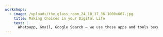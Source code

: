 ```yaml
---
workshops:
  - image: /uploads/the_glass_room_24_10_17_36-1000x667.jpg
    title: Making Choices in your Digital Life
    text: |
      Whatsapp, Gmail, Google Search – we use these apps and tools because everyone else does, and because… what else is there? This workshop was designed to enable you to think more critically about the tools you use, what questions you should ask, and why the answers matter. It introduced some alternative chat apps, email providers, and search tools to allow you to take more control of your own data.
---
```

